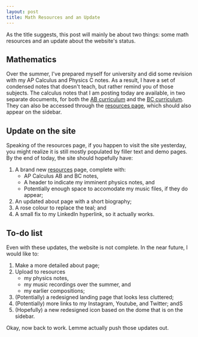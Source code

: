 ```yaml
---
layout: post
title: Math Resources and an Update
---
```


As the title suggests, this post will mainly be about two things: some math resources and an update about the website's status.

## Mathematics

Over the summer, I've prepared myself for university and did some revision with my AP Calculus and Physics C notes. As a result, I have a set of condensed notes that doesn't teach, but rather remind you of those subjects. The calculus notes that I am posting today are available, in two separate documents, for both the [AB curriculum](/files/CalcAB.pdf) and the [BC curriculum](/files/CalcBC.pdf). They can also be accessed through the [resources page](/resources), which should also appear on the sidebar.

## Update on the site

Speaking of the resources page, if you happen to visit the site yesterday, you might realize it is still mostly populated by filler text and demo pages. By the end of today, the site should hopefully have:

1. A brand new [resources](/resources) page, complete with:
    * AP Calculus AB and BC notes,
    * A header to indicate my imminent physics notes, and
    * Potentially enough space to accomodate my music files, if they do appear;
2. An updated about page with a short biography;
3. A rose colour to replace the teal; and
4. A small fix to my LinkedIn hyperlink, so it actually works.

## To-do list

Even with these updates, the website is not complete. In the near future, I would like to:
1. Make a more detailed about page;
2. Upload to resources
    * my physics notes,
    * my music recordings over the summer, and
    * my earlier compositions;
3. (Potentially) a redesigned landing page that looks less cluttered;
4. (Potentially) more links to my Instagram, Youtube, and Twitter; andS
5. (Hopefully) a new redesigned icon based on the dome that is on the sidebar.

Okay, now back to work. Lemme actually push those updates out.